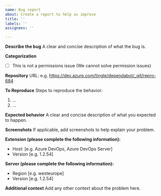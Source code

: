 ```yaml
---
name: Bug report
about: Create a report to help us improve
title: ''
labels: ''
assignees: ''

---
```


**Describe the bug**
A clear and concise description of what the bug is.

**Categorization**
- [ ] This is not a permissions issue (We cannot solve permission issues)

**Repository**
URL: e.g. https://dev.azure.com/tingle/dependabot/_git/repro-684
<!-- If credentials are required, send them to support@tingle.software -->

**To Reproduce**
Steps to reproduce the behavior:
1. ...
2. ...

**Expected behavior**
A clear and concise description of what you expected to happen.

**Screenshots**
If applicable, add screenshots to help explain your problem.

**Extension (please complete the following information):**
 - Host: [e.g. Azure DevOps, Azure DevOps Server]
 - Version [e.g. 1.2.54]

**Server (please complete the following information):**
 - Region [e.g. westeurope]
 - Version [e.g. 1.2.54]

**Additional context**
Add any other context about the problem here.
